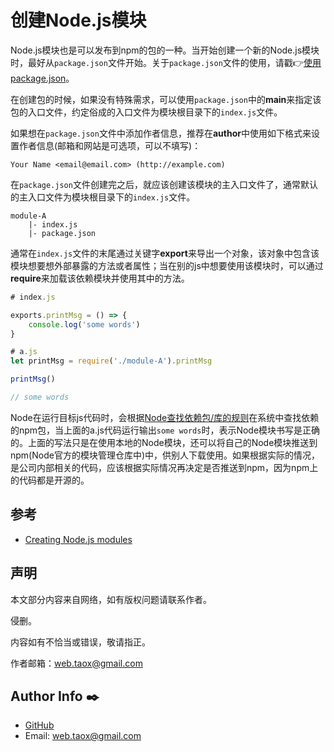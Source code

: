 # 创建Node.js模块

Node.js模块也是可以发布到npm的包的一种。当开始创建一个新的Node.js模块时，最好从`package.json`文件开始。关于`package.json`文件的使用，请戳👉[使用package.json](https://ninjiahub.github.io/Tools-Tricks/npm/docs/getting-started/%E4%BD%BF%E7%94%A8package.json "使用package.json")。

在创建包的时候，如果没有特殊需求，可以使用`package.json`中的**main**来指定该包的入口文件，约定俗成的入口文件为模块根目录下的`index.js`文件。

如果想在`package.json`文件中添加作者信息，推荐在**author**中使用如下格式来设置作者信息(邮箱和网站是可选项，可以不填写)：

```text
Your Name <email@email.com> (http://example.com)
```

在`package.json`文件创建完之后，就应该创建该模块的主入口文件了，通常默认的主入口文件为模块根目录下的`index.js`文件。

```shell
module-A
	|- index.js
	|- package.json
```

通常在`index.js`文件的末尾通过关键字**export**来导出一个对象，该对象中包含该模块想要想外部暴露的方法或者属性；当在别的js中想要使用该模块时，可以通过**require**来加载该依赖模块并使用其中的方法。

```javascript
# index.js

exports.printMsg = () => {
	console.log('some words')
}
```

```javascript
# a.js
let printMsg = require('./module-A').printMsg

printMsg()

// some words
```

Node在运行目标js代码时，会根据[Node查找依赖包/库的规则](https://ninjiahub.github.io/Tools-Tricks/npm/docs/getting-started/Node%E6%9F%A5%E6%89%BE%E4%BE%9D%E8%B5%96%E5%8C%85-%E5%BA%93%E7%9A%84%E8%A7%84%E5%88%99 "Node查找依赖包/库的规则")在系统中查找依赖的npm包，当上面的a.js代码运行输出`some words`时，表示Node模块书写是正确的。上面的写法只是在使用本地的Node模块，还可以将自己的Node模块推送到npm(Node官方的模块管理仓库中)中，供别人下载使用。如果根据实际的情况，是公司内部相关的代码，应该根据实际情况再决定是否推送到npm，因为npm上的代码都是开源的。

## 参考

* [Creating Node.js modules](https://docs.npmjs.com/getting-started/creating-node-modules)

## 声明

本文部分内容来自网络，如有版权问题请联系作者。

侵删。

内容如有不恰当或错误，敬请指正。

作者邮箱：<web.taox@gmail.com>

## Author Info ✒️

* [GitHub](https://github.com/Tao-Quixote)
* Email: <web.taox@gmail.com>
